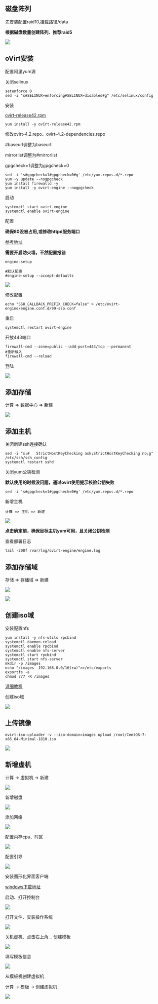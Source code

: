 ## 磁盘阵列

先安装配置raid10,挂载路径/data

**根据磁盘数量创建阵列、推荐raid5**

![](./images/raid_10.png)

## oVirt安装

配置阿里yum源

关闭selinux
	
	setenforce 0
	sed -i "s#SELINUX=enforcing#SELINUX=disabled#g" /etc/selinux/config

安装

[ovirt-release42.rpm](http://resources.ovirt.org/pub/yum-repo/ovirt-release42.rpm)

	yum install -y ovirt-release42.rpm

修改ovirt-4.2.repo、ovirt-4.2-dependencies.repo

\#baseurl调整为baseurl 

mirrorlist调整为#mirrorlist

gpgcheck=1调整为gpgcheck=0

	sed -i 's#gpgcheck=1#gpgcheck=0#g' /etc/yum.repos.d/*.repo
	yum -y update --nogpgcheck
	yum install firewalld -y
	yum install -y ovirt-engine --nogpgcheck

启动

	systemctl start ovirt-engine
	systemctl enable ovirt-engine

配置

**确保80没被占用,或修改httpd服务端口**

[参考地址](https://blog.csdn.net/aydragon/article/details/80250599)

**需要开启防火墙，不然配置报错**

	engine-setup

	#默认配置
	#engine-setup --accept-defaults

![](./images/ovirt_01.png)

修改配置

	echo "SSO_CALLBACK_PREFIX_CHECK=false" > /etc/ovirt-engine/engine.conf.d/99-sso.conf
	
重启

	systemctl restart ovirt-engine

开放443端口

	firewall-cmd --zone=public --add-port=443/tcp --permanent
	#重新载入
	firewall-cmd --reload

登陆

![](./images/ovirt_logon.png)


## 添加存储

计算 => 数据中心 => 新建

![](./images/h3c_data.png)

## 添加主机

关闭新建ssh连接确认

	sed -i "s;#   StrictHostKeyChecking ask;StrictHostKeyChecking no;g" /etc/ssh/ssh_config
	systemctl restart sshd

关闭yum公钥检测

**默认使用的时候没问题，通过ovirt使用提示校验公钥失败**

	sed -i 's#gpgcheck=1#gpgcheck=0#g' /etc/yum.repos.d/*.repo

新增主机

	计算 => 主机 => 新建

![](./images/h3c_host.png)

**点击确定前，确保目标主机yum可用，且关闭公钥检测**

查看部署日志

	tail -200f /var/log/ovirt-engine/engine.log

## 添加存储域

存储 => 存储域 => 新建

![](./images/h3c_storage1.png)

![](./images/h3c_storage2.png)

## 创建iso域

安装配置nfs

	yum install -y nfs-utils rpcbind
	systemctl daemon-reload
	systemctl enable rpcbind
	systemctl enable nfs-server
	systemctl start rpcbind
	systemctl start nfs-server
	mkdir -p /images
	echo "/images  192.168.0.0/16(rw)">>/etc/exports
	exportfs -a
	chmod 777 -R /images

[详细教程](https://blog.csdn.net/finalkof1983/article/details/80432028)

创建iso域

![](./images/nfs_iso.png)

## 上传镜像

	ovirt-iso-uploader -v --iso-domain=images upload /root/CentOS-7-x86_64-Minimal-1810.iso

![](./images/upload_images.png)

## 新增虚机

计算 -> 虚拟机 -> 新建

![](./images/vm_01.png)

新增磁盘

![](./images/vm_02.png)

添加网络

![](./images/vm_03.png)

配置内存cpu、时区

![](./images/vm_04.png)

配置引导

![](./images/vm_05.png)

安装图形化界面客户端

[windows下载地址](https://releases.pagure.org/virt-viewer/virt-viewer-x64-8.0.msi)

启动、打开控制台

![](./images/vm_06.png)

打开文件、安装操作系统

![](./images/vm_07.png)

关机虚机、点击右上角... 创建模板

![](./images/vm_08.png)

填写模板信息

![](./images/vm_09.png)

从模板机创建虚拟机

计算 -> 模板 -> 创建虚拟机

![](./images/vm_10.png)









